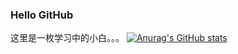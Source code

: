 ### Hello GitHub
这里是一枚学习中的小白。。。
[![Anurag's GitHub stats](https://github-readme-stats.vercel.app/api?username=xhdd123321&theme=radical)](https://github.com/anuraghazra/github-readme-stats)

